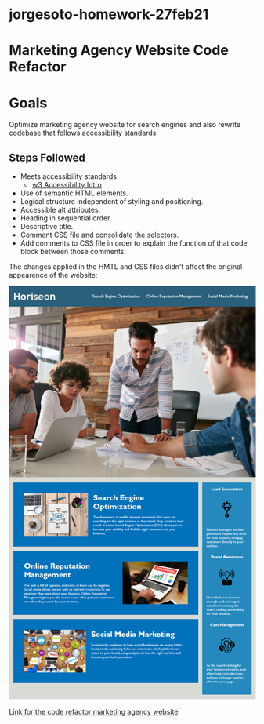 # jorgesoto-homework-27feb21

# Marketing Agency Website Code Refactor

# Goals
Optimize marketing agency website for search engines and also rewrite codebase that follows accessibility standards.

## Steps Followed

* Meets accessibility standards
    * [w3 Accessibility Intro](https://www.w3.org/WAI/fundamentals/accessibility-intro/)
* Use of semantic HTML elements.
* Logical structure independent of styling and positioning.
* Accessible alt attributes.
* Heading in sequential order.
* Descriptive title.
* Comment CSS file and consolidate the selectors.
* Add comments to CSS file in order to explain the function of that code block between those comments.

The changes applied in the HMTL and CSS files didn't affect the original appearence of the website:

![The Horiseon webpage includes a navigation bar, a header image, and cards with text and images at the bottom of the page.](./assets/images/01-html-css-git-homework-demo.png) 

[Link for the code refactor marketing agency website](https://jorgeatcabo.github.io/jorgesoto-homework-27feb21/)
